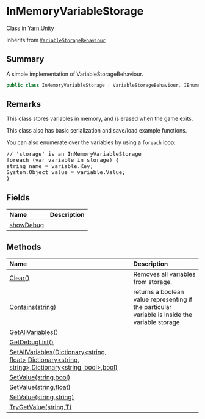 # InMemoryVariableStorage

Class in [Yarn.Unity](/docs/api/csharp/yarn.unity.md)

Inherits from [`VariableStorageBehaviour`](/docs/api/csharp/yarn.unity.variablestoragebehaviour.md)

## Summary


A simple implementation of VariableStorageBehaviour.


```csharp
public class InMemoryVariableStorage : VariableStorageBehaviour, IEnumerable<KeyValuePair<string, object>>
```

## Remarks

<p>This class stores variables in memory, and is erased when the game
exits.</p> <p>This class also has basic serialization and save/load example functions.</p> <p>You can also enumerate over the variables by using a <code>foreach</code>
loop:</p> <pre lang="csharp">
// 'storage' is an InMemoryVariableStorage
foreach (var variable in storage) {
string name = variable.Key;
System.Object value = variable.Value;
}
</pre>

## Fields

|Name|Description|
|:---|:---|
|[showDebug](/docs/api/csharp/yarn.unity.inmemoryvariablestorage.showdebug.md)||

## Methods

|Name|Description|
|:---|:---|
|[Clear()](/docs/api/csharp/yarn.unity.inmemoryvariablestorage.clear.md)|Removes all variables from storage.|
|[Contains(string)](/docs/api/csharp/yarn.unity.inmemoryvariablestorage.contains.md)|returns a boolean value representing if the particular variable is inside the variable storage|
|[GetAllVariables()](/docs/api/csharp/yarn.unity.inmemoryvariablestorage.getallvariables.md)||
|[GetDebugList()](/docs/api/csharp/yarn.unity.inmemoryvariablestorage.getdebuglist.md)||
|[SetAllVariables(Dictionary<string, float>,Dictionary<string, string>,Dictionary<string, bool>,bool)](/docs/api/csharp/yarn.unity.inmemoryvariablestorage.setallvariables.md)||
|[SetValue(string,bool)](/docs/api/csharp/yarn.unity.inmemoryvariablestorage.setvalue-3.md)||
|[SetValue(string,float)](/docs/api/csharp/yarn.unity.inmemoryvariablestorage.setvalue-2.md)||
|[SetValue(string,string)](/docs/api/csharp/yarn.unity.inmemoryvariablestorage.setvalue-1.md)||
|[TryGetValue(string,T)](/docs/api/csharp/yarn.unity.inmemoryvariablestorage.trygetvalue.md)||

